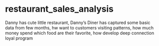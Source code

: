 # restaurant_sales_analysis
Danny has cute little restaurant, Danny’s Diner  has captured some basic data from few months, hw want to customers visiting patterns, how much money spend which food are their favorite, how develop deep connection loyal program
